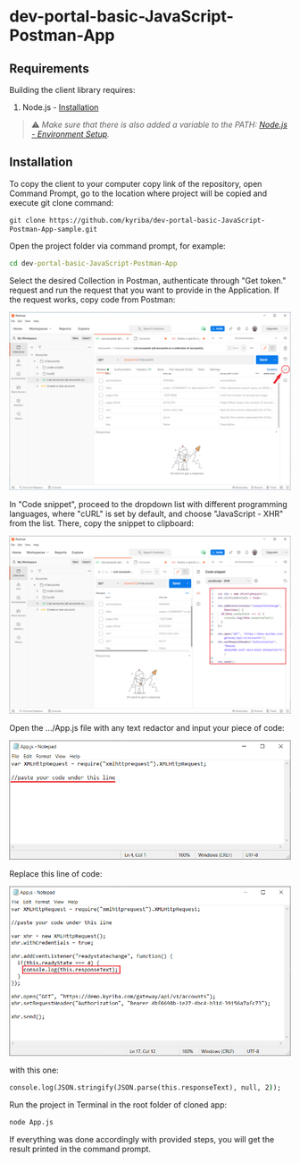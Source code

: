 # dev-portal-basic-JavaScript-Postman-App

## Requirements

Building the client library requires:

1. Node.js - [Installation](https://nodejs.org/en/download/)

> :warning: *Make sure that there is also added a variable to the PATH: [Node.js - Environment Setup](https://www.tutorialspoint.com/nodejs/nodejs_environment_setup.htm).*

## Installation

To copy the client to your computer copy link of the repository, open Command Prompt, go to the location where project will be copied and execute git clone command:

```git
git clone https://github.com/kyriba/dev-portal-basic-JavaScript-Postman-App-sample.git
```

Open the project folder via command prompt, for example:

```cmd
cd dev-portal-basic-JavaScript-Postman-App
```

Select the desired Collection in Postman, authenticate through "Get token." request and run the request that you want to provide in the Application. If the request works, copy code from Postman:

![img.png](img.png)

In "Code snippet", proceed to the dropdown list with different programming languages, where "cURL" is set by default, and choose "JavaScript - XHR" from the list. There, copy the snippet to clipboard:

![copy.png](copy.png)

Open the .../App.js file with any text redactor and input your piece of code:

![img1.png](img1.png)

Replace this line of code:

![img2.png](img2.png)

with this one:

```cmd
console.log(JSON.stringify(JSON.parse(this.responseText), null, 2));
```

Run the project in Terminal in the root folder of cloned app:

```cmd
node App.js
```

If everything was done accordingly with provided steps, you will get the result printed in the command prompt.
